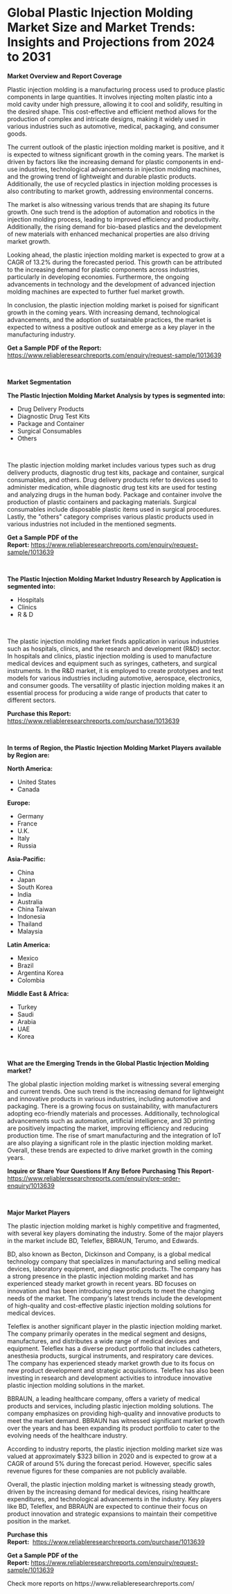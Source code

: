 <p><h1>Global Plastic Injection Molding Market Size and Market Trends: Insights and Projections from 2024 to 2031</h1></p><p><strong>Market Overview and Report Coverage</strong></p>
<p><p>Plastic injection molding is a manufacturing process used to produce plastic components in large quantities. It involves injecting molten plastic into a mold cavity under high pressure, allowing it to cool and solidify, resulting in the desired shape. This cost-effective and efficient method allows for the production of complex and intricate designs, making it widely used in various industries such as automotive, medical, packaging, and consumer goods.</p><p>The current outlook of the plastic injection molding market is positive, and it is expected to witness significant growth in the coming years. The market is driven by factors like the increasing demand for plastic components in end-use industries, technological advancements in injection molding machines, and the growing trend of lightweight and durable plastic products. Additionally, the use of recycled plastics in injection molding processes is also contributing to market growth, addressing environmental concerns.</p><p>The market is also witnessing various trends that are shaping its future growth. One such trend is the adoption of automation and robotics in the injection molding process, leading to improved efficiency and productivity. Additionally, the rising demand for bio-based plastics and the development of new materials with enhanced mechanical properties are also driving market growth.</p><p>Looking ahead, the plastic injection molding market is expected to grow at a CAGR of 13.2% during the forecasted period. This growth can be attributed to the increasing demand for plastic components across industries, particularly in developing economies. Furthermore, the ongoing advancements in technology and the development of advanced injection molding machines are expected to further fuel market growth.</p><p>In conclusion, the plastic injection molding market is poised for significant growth in the coming years. With increasing demand, technological advancements, and the adoption of sustainable practices, the market is expected to witness a positive outlook and emerge as a key player in the manufacturing industry.</p></p>
<p><strong>Get a Sample PDF of the Report:</strong> <a href="https://www.reliableresearchreports.com/enquiry/request-sample/1013639">https://www.reliableresearchreports.com/enquiry/request-sample/1013639</a></p>
<p>&nbsp;</p>
<p><strong>Market Segmentation</strong></p>
<p><strong>The Plastic Injection Molding Market Analysis by types is segmented into:</strong></p>
<p><ul><li>Drug Delivery Products</li><li>Diagnostic Drug Test Kits</li><li>Package and Container</li><li>Surgical Consumables</li><li>Others</li></ul></p>
<p>&nbsp;</p>
<p><p>The plastic injection molding market includes various types such as drug delivery products, diagnostic drug test kits, package and container, surgical consumables, and others. Drug delivery products refer to devices used to administer medication, while diagnostic drug test kits are used for testing and analyzing drugs in the human body. Package and container involve the production of plastic containers and packaging materials. Surgical consumables include disposable plastic items used in surgical procedures. Lastly, the "others" category comprises various plastic products used in various industries not included in the mentioned segments.</p></p>
<p><strong>Get a Sample PDF of the Report:</strong>&nbsp;<a href="https://www.reliableresearchreports.com/enquiry/request-sample/1013639">https://www.reliableresearchreports.com/enquiry/request-sample/1013639</a></p>
<p>&nbsp;</p>
<p><strong>The Plastic Injection Molding Market Industry Research by Application is segmented into:</strong></p>
<p><ul><li>Hospitals</li><li>Clinics</li><li>R & D</li></ul></p>
<p>&nbsp;</p>
<p><p>The plastic injection molding market finds application in various industries such as hospitals, clinics, and the research and development (R&D) sector. In hospitals and clinics, plastic injection molding is used to manufacture medical devices and equipment such as syringes, catheters, and surgical instruments. In the R&D market, it is employed to create prototypes and test models for various industries including automotive, aerospace, electronics, and consumer goods. The versatility of plastic injection molding makes it an essential process for producing a wide range of products that cater to different sectors.</p></p>
<p><strong>Purchase this Report:</strong>&nbsp; <a href="https://www.reliableresearchreports.com/purchase/1013639">https://www.reliableresearchreports.com/purchase/1013639</a></p>
<p>&nbsp;</p>
<p><strong>In terms of Region, the Plastic Injection Molding Market Players available by Region are:</strong></p>
<p>
    <p> <strong> North America: </strong>
        <ul>
            <li>United States</li>
            <li>Canada</li>
        </ul>
        </p> 
    <p> <strong> Europe: </strong>
        <ul>
            <li>Germany</li>
            <li>France</li>
            <li>U.K.</li>
            <li>Italy</li>
            <li>Russia</li>
        </ul>
        </p> 
    <p> <strong> Asia-Pacific: </strong>
        <ul>
            <li>China</li>
            <li>Japan</li>
            <li>South Korea</li>
            <li>India</li>
            <li>Australia</li>
            <li>China Taiwan</li>
            <li>Indonesia</li>
            <li>Thailand</li>
            <li>Malaysia</li>
        </ul>
        </p> 
    <p> <strong> Latin America: </strong>
        <ul>
            <li>Mexico</li>
            <li>Brazil</li>
            <li>Argentina Korea</li>
            <li>Colombia</li>
        </ul>
        </p> 
    <p> <strong> Middle East & Africa: </strong>
        <ul>
            <li>Turkey</li>
            <li>Saudi</li>
            <li>Arabia</li>
            <li>UAE</li>
            <li>Korea</li>
        </ul>
    </p>
    </p>
<p>&nbsp;</p>
<p><strong>What are the Emerging Trends in the Global Plastic Injection Molding market?</strong></p>
<p><p>The global plastic injection molding market is witnessing several emerging and current trends. One such trend is the increasing demand for lightweight and innovative products in various industries, including automotive and packaging. There is a growing focus on sustainability, with manufacturers adopting eco-friendly materials and processes. Additionally, technological advancements such as automation, artificial intelligence, and 3D printing are positively impacting the market, improving efficiency and reducing production time. The rise of smart manufacturing and the integration of IoT are also playing a significant role in the plastic injection molding market. Overall, these trends are expected to drive market growth in the coming years.</p></p>
<p><strong>Inquire or Share Your Questions If Any Before Purchasing This Report</strong>- <a href="https://www.reliableresearchreports.com/enquiry/pre-order-enquiry/1013639">https://www.reliableresearchreports.com/enquiry/pre-order-enquiry/1013639</a></p>
<p>&nbsp;</p>
<p><strong>Major Market Players</strong></p>
<p><p>The plastic injection molding market is highly competitive and fragmented, with several key players dominating the industry. Some of the major players in the market include BD, Teleflex, BBRAUN, Terumo, and Edwards.</p><p>BD, also known as Becton, Dickinson and Company, is a global medical technology company that specializes in manufacturing and selling medical devices, laboratory equipment, and diagnostic products. The company has a strong presence in the plastic injection molding market and has experienced steady market growth in recent years. BD focuses on innovation and has been introducing new products to meet the changing needs of the market. The company's latest trends include the development of high-quality and cost-effective plastic injection molding solutions for medical devices.</p><p>Teleflex is another significant player in the plastic injection molding market. The company primarily operates in the medical segment and designs, manufactures, and distributes a wide range of medical devices and equipment. Teleflex has a diverse product portfolio that includes catheters, anesthesia products, surgical instruments, and respiratory care devices. The company has experienced steady market growth due to its focus on new product development and strategic acquisitions. Teleflex has also been investing in research and development activities to introduce innovative plastic injection molding solutions in the market.</p><p>BBRAUN, a leading healthcare company, offers a variety of medical products and services, including plastic injection molding solutions. The company emphasizes on providing high-quality and innovative products to meet the market demand. BBRAUN has witnessed significant market growth over the years and has been expanding its product portfolio to cater to the evolving needs of the healthcare industry.</p><p>According to industry reports, the plastic injection molding market size was valued at approximately $323 billion in 2020 and is expected to grow at a CAGR of around 5% during the forecast period. However, specific sales revenue figures for these companies are not publicly available.</p><p>Overall, the plastic injection molding market is witnessing steady growth, driven by the increasing demand for medical devices, rising healthcare expenditures, and technological advancements in the industry. Key players like BD, Teleflex, and BBRAUN are expected to continue their focus on product innovation and strategic expansions to maintain their competitive position in the market.</p></p>
<p><strong>Purchase this Report:</strong>&nbsp;&nbsp;<a href="https://www.reliableresearchreports.com/purchase/1013639">https://www.reliableresearchreports.com/purchase/1013639</a></p>
<p></p>
<p><strong>Get a Sample PDF of the Report:</strong>&nbsp;<a href="https://www.reliableresearchreports.com/enquiry/request-sample/1013639">https://www.reliableresearchreports.com/enquiry/request-sample/1013639</a></p>
<p>Check more reports on https://www.reliableresearchreports.com/</p>